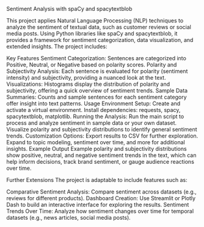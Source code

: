 Sentiment Analysis with spaCy and spacytextblob

This project applies Natural Language Processing (NLP) techniques to analyze the sentiment of textual data, such as customer reviews or social media posts. Using Python libraries like spaCy and spacytextblob, it provides a framework for sentiment categorization, data visualization, and extended insights. The project includes:

Key Features
Sentiment Categorization: Sentences are categorized into Positive, Neutral, or Negative based on polarity scores.
Polarity and Subjectivity Analysis: Each sentence is evaluated for polarity (sentiment intensity) and subjectivity, providing a nuanced look at the text.
Visualizations: Histograms display the distribution of polarity and subjectivity, offering a quick overview of sentiment trends.
Sample Data Summaries: Counts and sample sentences for each sentiment category offer insight into text patterns.
Usage
Environment Setup:
Create and activate a virtual environment.
Install dependencies: requests, spacy, spacytextblob, matplotlib.
Running the Analysis:
Run the main script to process and analyze sentiment in sample data or your own dataset.
Visualize polarity and subjectivity distributions to identify general sentiment trends.
Customization Options:
Export results to CSV for further exploration.
Expand to topic modeling, sentiment over time, and more for additional insights.
Example Output
Example polarity and subjectivity distributions show positive, neutral, and negative sentiment trends in the text, which can help inform decisions, track brand sentiment, or gauge audience reactions over time.

Further Extensions
The project is adaptable to include features such as:

Comparative Sentiment Analysis: Compare sentiment across datasets (e.g., reviews for different products).
Dashboard Creation: Use Streamlit or Plotly Dash to build an interactive interface for exploring the results.
Sentiment Trends Over Time: Analyze how sentiment changes over time for temporal datasets (e.g., news articles, social media posts).
